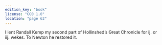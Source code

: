 ```yaml
---
edition_key: "book"
license: "CC0 1.0"
location: "page 62"
---
```

I lent
Randall Kemp my second part of Hollinshed’s Great Chronicle for ij.
or iij. wekes. To Newton he restored it.
